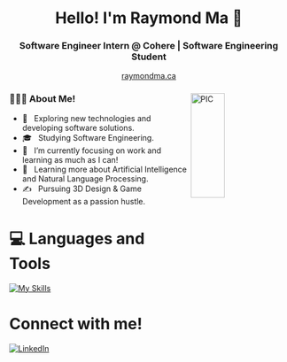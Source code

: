 <h1 align="center">Hello! I'm Raymond Ma 👋 </h1>
<h3 align="center">Software Engineer Intern @ Cohere | Software Engineering Student</h3>
<p align="center"><a href="https://raymondma.ca/">raymondma.ca</a></p>
<div>
<img width = "35%" align="right" alt="PIC" height="22%" src="https://i.pinimg.com/originals/69/52/5c/69525cbdbdcd33fa3127509876a0368c.jpg" />
<div align="left"> 
  <h3> 👨🏻‍💻 About Me!</h3>

  - 🤔 &nbsp; Exploring new technologies and developing software solutions.
  - 🎓 &nbsp; Studying Software Engineering.
  - 💼 &nbsp; I’m currently focusing on work and learning as much as I can!
  - 🌱 &nbsp; Learning more about Artificial Intelligence and Natural Language Processing.
  - ✍️ &nbsp; Pursuing 3D Design & Game Development as a passion hustle.  
</div> 
</div>

# 💻 Languages and Tools 

[![My Skills](https://skillicons.dev/icons?i=react,python,java,js,html,css,tensorflow,figma,aws,azure)](https://skillicons.dev)

# Connect with me!
<a href="https://www.linkedin.com/in/ma-raymond/" >![LinkedIn](https://img.shields.io/badge/linkedin-%230077B5.svg?style=for-the-badge&logo=linkedin&logoColor=white)</a>
</a>



